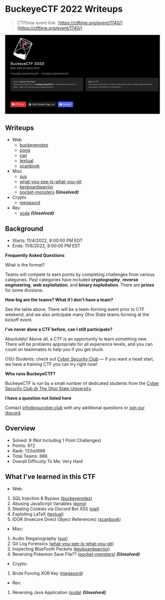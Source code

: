 # BuckeyeCTF 2022 Writeups

> CTFtime event link: [https://ctftime.org/event/1740/](https://ctftime.org/event/1740/)

![](https://raw.githubusercontent.com/siunam321/CTF-Writeups/main/BuckeyeCTF-2022/images/banner.png)

## Writeups

- Web
	- [buckeyenotes](https://siunam321.github.io/ctf/BuckeyeCTF-2022/Web/buckeyenotes/)
	- [pong](https://siunam321.github.io/ctf/BuckeyeCTF-2022/Web/pong/)
	- [owl](https://siunam321.github.io/ctf/BuckeyeCTF-2022/Web/owl/)
	- [textual](https://siunam321.github.io/ctf/BuckeyeCTF-2022/Web/textual/)
	- [scanbook](https://siunam321.github.io/ctf/BuckeyeCTF-2022/Web/scanbook/)
- Misc
	- [sus](https://siunam321.github.io/ctf/BuckeyeCTF-2022/Misc/sus/)
	- [what-you-see-is-what-you-git](https://siunam321.github.io/ctf/BuckeyeCTF-2022/Misc/what-you-see-is-what-you-git/)
	- [keyboardwarrior](https://siunam321.github.io/ctf/BuckeyeCTF-2022/Misc/keyboardwarrior/)
	- [pocket-monsters](https://siunam321.github.io/ctf/BuckeyeCTF-2022/Misc/pocket-monsters/) ***(Unsolved)***
- Crypto
	- [megaxord](https://siunam321.github.io/ctf/BuckeyeCTF-2022/Crypto/megaxord/)
- Rev
	- [soda](https://siunam321.github.io/ctf/BuckeyeCTF-2022/Rev/soda/) ***(Unsolved)***

## Background

- Starts: 11/4/2022, 8:00:00 PM EDT
- Ends: 11/6/2022, 8:00:00 PM EST

**Frequently Asked Questions**

What is the format?

Teams will compete to earn points by completing challenges from various categories. Past categories have included **cryptography**, **reverse engineering**, **web exploitation**, and **binary exploitation**. There are **prizes** for some divisions.

**How big are the teams? What if I don't have a team?**

See the table above. There will be a team-forming event prior to CTF weekend, and we also anticipate many Ohio State teams forming at the kickoff event.

**I've never done a CTF before, can I still participate?**

Absolutely! Above all, a CTF is an opportunity to learn something new. There will be problems appropriate for all experience levels, and you can count on teammates to help you if you get stuck.

OSU Students: check out [Cyber Security Club](https://osucyber.club) — if you want a head start, we have a training CTF you can try right now!

**Who runs BuckeyeCTF?**

BuckeyeCTF is run by a small number of dedicated students from the [Cyber Security Club @ The Ohio State University](https://osucyber.club).

**I have a question not listed here**

Contact [info@osucyber.club](mailto:info@osucyber.club) with any additional questions or [join our discord](https://discord.gg/WyUcFqrDjP).

## Overview

- Solved: 9 (Not Including 1 Point Challenges)
- Points: 972
- Rank: 133st/688
- Total Teams: 688
- Overall Difficulty To Me: Very Hard

## What I've learned in this CTF

- Web:
1. SQL Injection & Bypass ([buckeyenotes](https://siunam321.github.io/ctf/BuckeyeCTF-2022/Web/buckeyenotes/))
2. Abusing JavaScript Variables ([pong](https://siunam321.github.io/ctf/BuckeyeCTF-2022/Web/pong/))
3. Stealing Cookies via Discord Bot XSS ([owl](https://siunam321.github.io/ctf/BuckeyeCTF-2022/Web/owl/))
4. Exploiting LaTeX ([textual](https://siunam321.github.io/ctf/BuckeyeCTF-2022/Web/textual/))
5. IDOR (Insecure Direct Object References) ([scanbook](https://siunam321.github.io/ctf/BuckeyeCTF-2022/Web/scanbook/))

- Misc:
1. Audio Steganography ([sus](https://siunam321.github.io/ctf/BuckeyeCTF-2022/Misc/sus/))
2. Git Log Forensics ([what-you-see-is-what-you-git](https://siunam321.github.io/ctf/BuckeyeCTF-2022/Misc/what-you-see-is-what-you-git/))
3. Inspecting BlueTooth Packets ([keyboardwarrior](https://siunam321.github.io/ctf/BuckeyeCTF-2022/Misc/keyboardwarrior/))
4. Reversing Pokemon Save File?? ([pocket-monsters](https://siunam321.github.io/ctf/BuckeyeCTF-2022/Misc/pocket-monsters/)) ***(Unsolved)***

- Crypto:
1. Brute Forcing XOR Key ([megaxord](https://siunam321.github.io/ctf/BuckeyeCTF-2022/Crypto/megaxord/))

- Rev:
1. Reversing Java Application ([soda](https://siunam321.github.io/ctf/BuckeyeCTF-2022/Rev/soda/)) ***(Unsolved)***